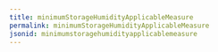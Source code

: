 ```yaml
---
title: minimumStorageHumidityApplicableMeasure
permalink: minimumStorageHumidityApplicableMeasure
jsonid: minimumstoragehumidityapplicablemeasure
---
```

